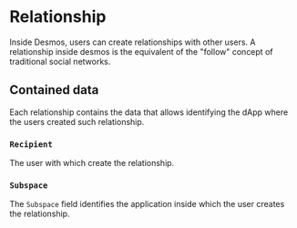 # Relationship
Inside Desmos, users can create relationships with other users.
A relationship inside desmos is the equivalent of the "follow" concept of traditional social networks.

## Contained data
Each relationship contains the data that allows identifying the dApp where the users created such relationship.

### `Recipient`
The user with which create the relationship.

### `Subspace`
The `Subspace` field identifies the application inside which the user creates the relationship.
